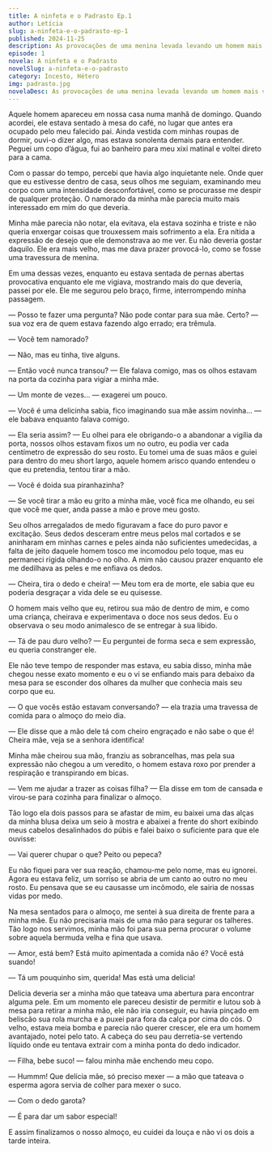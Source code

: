 ```yaml
---
title: A ninfeta e o Padrasto Ep.1
author: Letícia
slug: a-ninfeta-e-o-padrasto-ep-1
published: 2024-11-25
description: As provocações de uma menina levada levando um homem mais velho ao completo despero.
episode: 1
novela: A ninfeta e o Padrasto
novelSlug: a-ninfeta-e-o-padrasto
category: Incesto, Hétero
img: padrasto.jpg
novelaDesc: As provocações de uma menina levada levando um homem mais velho ao completo despero.
---
```


Aquele homem apareceu em nossa casa numa manhã de domingo. Quando acordei, ele estava sentado à mesa do café, no lugar que antes era ocupado pelo meu falecido pai. Ainda vestida com minhas roupas de dormir, ouvi-o dizer algo, mas estava sonolenta demais para entender. Peguei um copo d’água, fui ao banheiro para meu xixi matinal e voltei direto para a cama.

Com o passar do tempo, percebi que havia algo inquietante nele. Onde quer que eu estivesse dentro de casa, seus olhos me seguiam, examinando meu corpo com uma intensidade desconfortável, como se procurasse me despir de qualquer proteção. O namorado da minha mãe parecia muito mais interessado em mim do que deveria.

Minha mãe parecia não notar, ela evitava, ela estava sozinha e triste e não queria enxergar coisas que trouxessem mais sofrimento a ela. Era nítida a expressão de desejo que ele demonstrava ao me ver. Eu não deveria gostar daquilo. Ele era mais velho, mas me dava prazer provocá-lo, como se fosse uma travessura de menina.

Em uma dessas vezes, enquanto eu estava sentada de pernas abertas provocativa enquanto ele me vigiava, mostrando mais do que deveria, passei por ele. Ele me segurou pelo braço, firme, interrompendo minha passagem.

— Posso te fazer uma pergunta? Não pode contar para sua mãe. Certo? — sua voz era de quem estava fazendo algo errado; era trêmula.

— Você tem namorado?

— Não, mas eu tinha, tive alguns.

— Então você nunca transou? — Ele falava comigo, mas os olhos estavam na porta da cozinha para vigiar a minha mãe.

— Um monte de vezes… — exagerei um pouco.

— Você é uma delicinha sabia, fico imaginando sua mãe assim novinha… — ele babava enquanto falava comigo.

— Ela seria assim? — Eu olhei para ele obrigando-o a abandonar a vigília da porta, nossos olhos estavam fixos um no outro, eu podia ver cada centímetro de expressão do seu rosto. Eu tomei uma de suas mãos e guiei para dentro do meu short largo, aquele homem arisco quando entendeu o que eu pretendia, tentou tirar a mão.

— Você é doida sua piranhazinha?

— Se você tirar a mão eu grito a minha mãe, você fica me olhando, eu sei que você me quer, anda passe a mão e prove meu gosto.

Seu olhos arregalados de medo figuravam a face do puro pavor e excitação. Seus dedos desceram entre meus pelos mal cortados e se aninharam em minhas carnes e peles ainda não suficientes umedecidas, a falta de jeito daquele homem tosco me incomodou pelo toque, mas eu permaneci rígida olhando-o no olho. A mim não causou prazer enquanto ele me dedilhava as peles e me enfiava os dedos.

— Cheira, tira o dedo e cheira! — Meu tom era de morte, ele sabia que eu poderia desgraçar a vida dele se eu quisesse.

O homem mais velho que eu, retirou sua mão de dentro de mim, e como uma criança, cheirava e experimentava o doce nos seus dedos. Eu o observava o seu modo animalesco de se entregar à sua libido.

— Tá de pau duro velho? — Eu perguntei de forma seca e sem expressão, eu queria constranger ele.

Ele não teve tempo de responder mas estava, eu sabia disso, minha mãe chegou nesse exato momento e eu o vi se enfiando mais para debaixo da mesa para se esconder dos olhares da mulher que conhecia mais seu corpo que eu.

— O que vocês estão estavam conversando? — ela trazia uma travessa de comida para o almoço do meio dia.

— Ele disse que a mão dele tá com cheiro engraçado e não sabe o que é! Cheira mãe, veja se a senhora identifica!

Minha mãe cheirou sua mão, franziu as sobrancelhas, mas pela sua expressão não chegou a um veredito, o homem estava roxo por prender a respiração e transpirando em bicas.

— Vem me ajudar a trazer as coisas filha? — Ela disse em tom de cansada e virou-se para cozinha para finalizar o almoço.

Tão logo ela dois passos para se afastar de mim, eu baixei uma das alças da minha blusa deixa um seio à mostra e abaixei a frente do short exibindo meus cabelos desalinhados do púbis e falei baixo o suficiente para que ele ouvisse:

— Vai querer chupar o que? Peito ou pepeca?

Eu não fiquei para ver sua reação, chamou-me pelo nome, mas eu ignorei. Agora eu estava feliz, um sorriso se abria de um canto ao outro no meu rosto. Eu pensava que se eu causasse um incômodo, ele sairia de nossas vidas por medo.

Na mesa sentados para o almoço, me sentei à sua direita de frente para a minha mãe. Eu não precisaria mais de uma mão para segurar os talheres. Tão logo nos servimos, minha mão foi para sua perna procurar o volume sobre aquela bermuda velha e fina que usava.

— Amor, está bem? Está muito apimentada a comida não é? Você está suando!

— Tá um pouquinho sim, querida! Mas está uma delicia!

Delicia deveria ser a minha mão que tateava uma abertura para encontrar alguma pele. Em um momento ele pareceu desistir de permitir e lutou sob à mesa para retirar a minha mão, ele não iria conseguir, eu havia pinçado em beliscão sua rola murcha e a puxei para fora da calça por cima do cós. O velho, estava meia bomba e parecia não querer crescer, ele era um homem avantajado, notei pelo tato. A cabeça do seu pau derretia-se vertendo líquido onde eu tentava extrair com a minha ponta do dedo indicador.

— Filha, bebe suco! — falou minha mãe enchendo meu copo.

— Hummm! Que delícia mãe, só preciso mexer — a mão que tateava o esperma agora servia de colher para mexer o suco.

— Com o dedo garota?

— É para dar um sabor especial!

E assim finalizamos o nosso almoço, eu cuidei da louça e não vi os dois a tarde inteira.